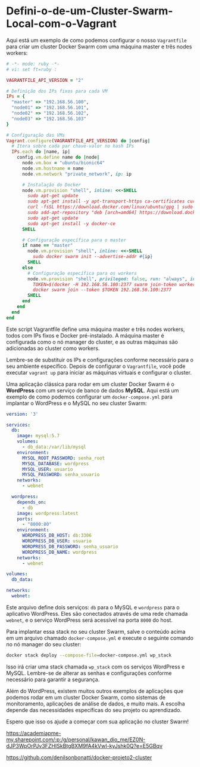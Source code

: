 # Defini-o-de-um-Cluster-Swarm-Local-com-o-Vagrant

Aqui está um exemplo de como podemos configurar o nosso `Vagrantfile` para criar um cluster Docker Swarm com uma máquina master e três nodes workers:

```ruby
# -*- mode: ruby -*-
# vi: set ft=ruby :

VAGRANTFILE_API_VERSION = "2"

# Definição dos IPs fixos para cada VM
IPs = {
  "master" => "192.168.56.100",
  "node01" => "192.168.56.101",
  "node02" => "192.168.56.102",
  "node03" => "192.168.56.103"
}

# Configuração das VMs
Vagrant.configure(VAGRANTFILE_API_VERSION) do |config|
  # Itera sobre cada par chave-valor no hash IPs
  IPs.each do |name, ip|
    config.vm.define name do |node|
      node.vm.box = "ubuntu/bionic64"
      node.vm.hostname = name
      node.vm.network "private_network", ip: ip

      # Instalação do Docker
      node.vm.provision "shell", inline: <<-SHELL
        sudo apt-get update
        sudo apt-get install -y apt-transport-https ca-certificates curl software-properties-common
        curl -fsSL https://download.docker.com/linux/ubuntu/gpg | sudo apt-key add -
        sudo add-apt-repository "deb [arch=amd64] https://download.docker.com/linux/ubuntu $(lsb_release -cs) stable"
        sudo apt-get update
        sudo apt-get install -y docker-ce
      SHELL

      # Configuração específica para o master
      if name == "master"
        node.vm.provision "shell", inline: <<-SHELL
          sudo docker swarm init --advertise-addr #{ip}
        SHELL
      else
        # Configuração específica para os workers
        node.vm.provision "shell", privileged: false, run: "always", inline: <<-SHELL
          TOKEN=$(docker -H 192.168.56.100:2377 swarm join-token worker -q)
          docker swarm join --token $TOKEN 192.168.56.100:2377
        SHELL
      end
    end
  end
end
```

Este script Vagrantfile define uma máquina master e três nodes workers, todos com IPs fixos e Docker pré-instalado. A máquina master é configurada como o nó manager do cluster, e as outras máquinas são adicionadas ao cluster como workers.

Lembre-se de substituir os IPs e configurações conforme necessário para o seu ambiente específico. Depois de configurar o `Vagrantfile`, você pode executar `vagrant up` para iniciar as máquinas virtuais e configurar o cluster.

Uma aplicação clássica para rodar em um cluster Docker Swarm é o **WordPress** com um serviço de banco de dados **MySQL**. Aqui está um exemplo de como podemos configurar um `docker-compose.yml` para implantar o WordPress e o MySQL no seu cluster Swarm:

```yaml
version: '3'

services:
  db:
    image: mysql:5.7
    volumes:
      - db_data:/var/lib/mysql
    environment:
      MYSQL_ROOT_PASSWORD: senha_root
      MYSQL_DATABASE: wordpress
      MYSQL_USER: usuario
      MYSQL_PASSWORD: senha_usuario
    networks:
      - webnet

  wordpress:
    depends_on:
      - db
    image: wordpress:latest
    ports:
      - "8000:80"
    environment:
      WORDPRESS_DB_HOST: db:3306
      WORDPRESS_DB_USER: usuario
      WORDPRESS_DB_PASSWORD: senha_usuario
      WORDPRESS_DB_NAME: wordpress
    networks:
      - webnet

volumes:
  db_data:

networks:
  webnet:
```

Este arquivo define dois serviços: `db` para o MySQL e `wordpress` para o aplicativo WordPress. Eles são conectados através de uma rede chamada `webnet`, e o serviço WordPress será acessível na porta `8000` do host.

Para implantar essa stack no seu cluster Swarm, salve o conteúdo acima em um arquivo chamado `docker-compose.yml` e execute o seguinte comando no nó manager do seu cluster:

```bash
docker stack deploy --compose-file=docker-compose.yml wp_stack
```

Isso irá criar uma stack chamada `wp_stack` com os serviços WordPress e MySQL. Lembre-se de alterar as senhas e configurações conforme necessário para garantir a segurança.

Além do WordPress, existem muitos outros exemplos de aplicações que podemos rodar em um cluster Docker Swarm, como sistemas de monitoramento, aplicações de análise de dados, e muito mais. A escolha depende das necessidades específicas do seu projeto ou aprendizado.

Espero que isso os ajude a começar com sua aplicação no cluster Swarm! 

https://academiapme-my.sharepoint.com/:p:/g/personal/kawan_dio_me/EZ0N-dJP3WpOrPJv3FZHISkBtgBXM9fA4kVwI-kyJshk0Q?e=E5GBqv

https://github.com/denilsonbonatti/docker-projeto2-cluster
